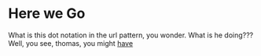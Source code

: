 # Here we Go

What is this dot notation in the url pattern, you wonder. What is he doing???
Well, you see, thomas, you might
<a href="/staff/doc/you.might.have/"
    >have</a>
